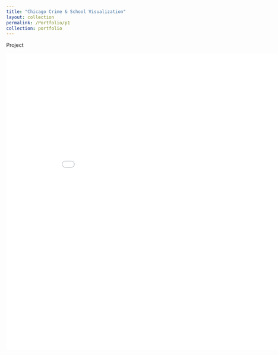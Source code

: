 ```yaml
---
title: "Chicago Crime & School Visualization"
layout: collection
permalink: /Portfolio/p1
collection: portfolio
---
```


Project
<iframe width="900" height="800" frameborder="0" scrolling="no" src="//plot.ly/~connorlockman/20.embed"></iframe>
